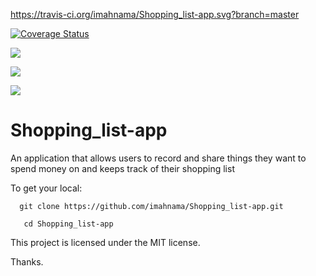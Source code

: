 https://travis-ci.org/imahnama/Shopping_list-app.svg?branch=master

[![Coverage Status](https://coveralls.io/repos/github/imahnama/Shopping_list-app/badge.svg?branch=master)](https://coveralls.io/github/imahnama/Shopping_list-app?branch=master)

<a href="https://codeclimate.com/github/imahnama/Shopping_list-app/coverage"><img src="https://codeclimate.com/github/imahnama/Shopping_list-app/badges/coverage.svg" /></a>

<a href="https://codeclimate.com/github/imahnama/Shopping_list-app"><img src="https://codeclimate.com/github/imahnama/Shopping_list-app/badges/gpa.svg" /></a>

<a href="https://codeclimate.com/github/imahnama/Shopping_list-app"><img src="https://codeclimate.com/github/imahnama/Shopping_list-app/badges/issue_count.svg" /></a>


# Shopping_list-app
An application that allows users to record and share things they want to spend money on and keeps track of their shopping list

To get your local:

      git clone https://github.com/imahnama/Shopping_list-app.git

       cd Shopping_list-app

This project is licensed under the MIT license.

Thanks.
